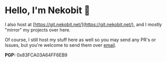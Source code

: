 # Hello, I'm Nekobit 👋

I also host at [https://git.nekobit.net/](https://git.nekobit.net/), and I mostly "mirror" my projects over here.

Of course, I still host my stuff here as well so you may send any PR's or Issues, but you're welcome to send them over [email](mailto:hhhyland.belcherrr4@gmail.com).

**PGP:** 0x83FCA03A64FF6EB9
